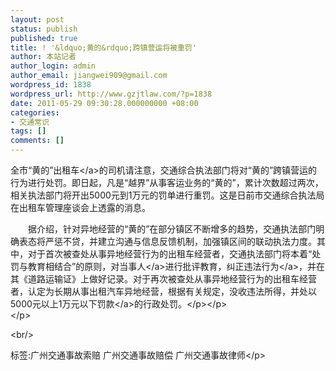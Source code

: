 ```yaml
---
layout: post
status: publish
published: true
title: ! '&ldquo;黄的&rdquo;跨镇营运将被重罚'
author: 本站记者
author_login: admin
author_email: jiangwei909@gmail.com
wordpress_id: 1838
wordpress_url: http://www.gzjtlaw.com/?p=1838
date: 2011-05-29 09:30:28.000000000 +08:00
categories:
- 交通常识
tags: []
comments: []
---
```

<p><p>全市&ldquo;黄的&rdquo;<a>出租车<&#47;a>的司机请注意，交通综合执法部门将对&ldquo;黄的&rdquo;跨镇营运的行为进行处罚。即日起，凡是&ldquo;越界&rdquo;从事客运业务的&ldquo;黄的&rdquo;，累计次数超过两次，相关执法部门将开出5000元到1万元的罚单进行重罚。这是日前市交通综合执法局在出租车管理座谈会上透露的消息。<p>　　据介绍，针对异地经营的&ldquo;黄的&rdquo;在部分镇区不断增多的趋势，交通执法部门明确表态将严惩不贷，并建立沟通与信息反馈机制，加强镇区间的联动执法力度。其中，对于首次被查处从事异地经营行为的出租车经营者，交通执法部门将本着&ldquo;处罚与教育相结合&rdquo;的原则，对<a>当事人<&#47;a>进行批评教育，纠正<a>违法行为<&#47;a>，并在其《道路运输证》上做好记录。对于再次被查处从事异地经营行为的出租车经营者，认定为长期从事出租汽车异地经营，根据有关规定，没收违法所得，并处以5000元以上1万元以下<a>罚款<&#47;a>的行政处罚。<&#47;p><&#47;p><br><&#47;p><br&#47;><p>标签:广州交通事故索赔 广州交通事故赔偿 广州交通事故律师<&#47;p>

